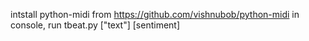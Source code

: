 intstall python-midi from https://github.com/vishnubob/python-midi
in console, run tbeat.py ["text"] [sentiment]
